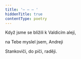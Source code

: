 ```yaml
---
title: '– – – '
hiddenTitle: true
contentType: poetry
---
```


Když jsme se blížili k Valdicím alejí,

na Tebe myslel jsem, Andreji

Stankoviči, do píči, raději.
